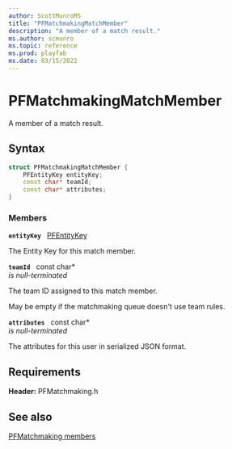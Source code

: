 ```yaml
---
author: ScottMunroMS
title: "PFMatchmakingMatchMember"
description: "A member of a match result."
ms.author: scmunro
ms.topic: reference
ms.prod: playfab
ms.date: 03/15/2022
---
```


# PFMatchmakingMatchMember  

A member of a match result.  

## Syntax  
  
```cpp
struct PFMatchmakingMatchMember {  
    PFEntityKey entityKey;  
    const char* teamId;  
    const char* attributes;  
}  
```
  
### Members  
  
**`entityKey`** &nbsp; [PFEntityKey](../../pfmultiplayer/pfentitykey_clientsdk.md)  
  
The Entity Key for this match member.
  
**`teamId`** &nbsp; const char*  
*is null-terminated*  
  
The team ID assigned to this match member.
  
May be empty if the matchmaking queue doesn't use team rules.
  
**`attributes`** &nbsp; const char*  
*is null-terminated*  
  
The attributes for this user in serialized JSON format.
  
  
## Requirements  
  
**Header:** PFMatchmaking.h
  
## See also  
[PFMatchmaking members](../pfmatchmaking_members.md)  

  
  
